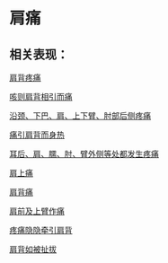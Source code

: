 # 肩痛

## 相关表现：

[肩背疼痛](https://zuoye.gmzyh.com/search?key=肩背疼痛)
[咳则肩背相引而痛](https://zuoye.gmzyh.com/search?key=咳则肩背相引而痛)
[沿颈、下巴、肩、上下臂、肘部后侧疼痛](https://zuoye.gmzyh.com/search?key=沿颈、下巴、肩、上下臂、肘部后侧疼痛)
[痛引肩背而身热](https://zuoye.gmzyh.com/search?key=痛引肩背而身热)
[耳后、肩、臑、肘、臂外侧等处都发生疼痛](https://zuoye.gmzyh.com/search?key=耳后、肩、臑、肘、臂外侧等处都发生疼痛)
[肩上痛](https://zuoye.gmzyh.com/search?key=肩上痛)
[肩背痛](https://zuoye.gmzyh.com/search?key=肩背痛)
[肩前及上臂作痛](https://zuoye.gmzyh.com/search?key=肩前及上臂作痛)
[疼痛隐隐牵引肩背](https://zuoye.gmzyh.com/search?key=疼痛隐隐牵引肩背)
[肩背如被扯拔](https://zuoye.gmzyh.com/search?key=肩背如被扯拔)